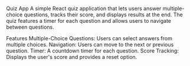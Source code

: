 Quiz App
A simple React quiz application that lets users answer multiple-choice questions, tracks their score, and displays results at the end. The quiz features a timer for each question and allows users to navigate between questions.

Features
Multiple-Choice Questions: Users can select answers from multiple choices.
Navigation: Users can move to the next or previous question.
Timer: A countdown timer for each question.
Score Tracking: Displays the user's score and provides a reset option.